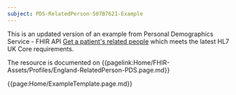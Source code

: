 ```yaml
---
subject: PDS-RelatedPerson-507B7621-Example
---
```


This is an updated version of an example from Personal Demographics Service - FHIR API [Get a patient's related people](https://digital.nhs.uk/developer/api-catalogue/personal-demographics-service-fhir#get-/Patient/-id-/RelatedPerson) which meets the latest HL7 UK Core requirements.

The resource is documented on {{pagelink:Home/FHIR-Assets/Profiles/England-RelatedPerson-PDS.page.md}}

{{page:Home/ExampleTemplate.page.md}}